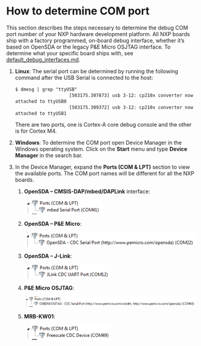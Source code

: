 # How to determine COM port

This section describes the steps necessary to determine the debug COM port number of your NXP hardware development platform. All NXP boards ship with a factory programmed, on-board debug interface, whether it’s based on OpenSDA or the legacy P&E Micro OSJTAG interface. To determine what your specific board ships with, see [default\_debug\_interfaces.md](default_debug_interfaces.md).

1.  **Linux**: The serial port can be determined by running the following command after the USB Serial is connected to the host:

    ```
    $ dmesg | grep "ttyUSB"
                        [503175.307873] usb 3-12: cp210x converter now attached to ttyUSB0
                        [503175.309372] usb 3-12: cp210x converter now attached to ttyUSB1
    ```

    There are two ports, one is Cortex-A core debug console and the other is for Cortex M4.

2.  **Windows**: To determine the COM port open Device Manager in the Windows operating system. Click on the **Start** menu and type **Device Manager** in the search bar.

3.  In the Device Manager, expand the **Ports \(COM & LPT\)** section to view the available ports. The COM port names will be different for all the NXP boards.

    1.  **OpenSDA – CMSIS-DAP/mbed/DAPLink** interface:

        ![](../images/opensda_cmsis_dap.png "OpenSDA – CMSIS-DAP/mbed/DAPLink interface")

    2.  **OpenSDA – P&E Micro**:

        ![](../images/opensda_pe_micro.png "OpenSDA – P&E Micro")

    3.  **OpenSDA – J-Link**:

        ![](../images/opensda_jlink.png "OpenSDA – J-Link")

    4.  **P&E Micro OSJTAG**:

        ![](../images/pe_micro_osjtag.png "P&E Micro OSJTAG")

    5.  **MRB-KW01**:

        ![](../images/mrb_kw01.png "MRB-KW01")


